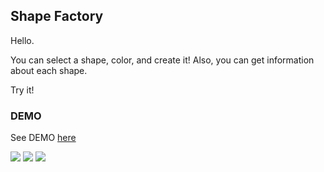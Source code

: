 ## Shape Factory

Hello.

You can select a shape, color, and create it! Also, you can get information about
each shape.

Try it!

### DEMO

See DEMO [here](https://deynnialmazan.github.io/shape-factory/)

![](https://img.shields.io/badge/HTML5-E34F26?style=for-the-badge&logo=html5&logoColor=white) ![](https://img.shields.io/badge/CSS3-1572B6?style=for-the-badge&logo=css3&logoColor=white) ![](https://img.shields.io/badge/JavaScript-F7DF1E?style=for-the-badge&logo=javascript&logoColor=black)